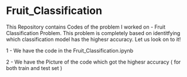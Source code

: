 # Fruit_Classification
This Repository contains Codes of the problem I worked on - Fruit Classification Problem.
This problem is completely based on identitfying which classification model has the highesr accuracy.
Let us look on to it!

1 - We have the code in the Fruit_Classification.ipynb

2 - We have the Picture of the code which got the highesr accuracy ( for both train and test set )
